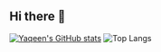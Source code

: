 ## Hi there 👋


<!--
**YaqeenData/YaqeenData** is a ✨ _special_ ✨ repository because its `README.md` (this file) appears on your GitHub profile.

Here are some ideas to get you started:

- 🔭 I’m currently working on ...
- 🌱 I’m currently learning ...
- 👯 I’m looking to collaborate on ...
- 🤔 I’m looking for help with ...
- 💬 Ask me about ...
- 📫 How to reach me: ...
- ⚡ Fun fact: ...
-->

[![Yaqeen's GitHub stats](https://github-readme-stats.vercel.app/api?username=YaqeenData&theme=radical)](https://github.com/YaqeenData)
![Top Langs](https://github-readme-stats.vercel.app/api/top-langs/?username=YaqeenData&theme=radical&size_weight=0.5&count_weight=0.5)

